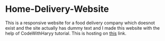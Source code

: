 # Home-Delivery-Website
This is a responsive website for a food delivery company which doesnot exist and the site actually has dummy text and I made this website with the help of CodeWithHaryy tutorial.
This is hosting on <a href = "https://lovish-garg.github.io/Home-Delivery-Website/">this</a> link.
